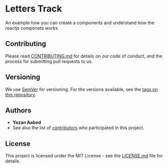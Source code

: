 # Letters Track
An example how you can create a components and understand how the reactjs componets works.

## Contributing

Please read [CONTRIBUTING.md](https://gist.github.com/PurpleBooth/b24679402957c63ec426) for details on our code of conduct, and the process for submitting pull requests to us.

## Versioning

We use [SemVer](http://semver.org/) for versioning. For the versions available, see the [tags on this repository](https://github.com/your/project/tags). 

## Authors

* **Yazan Aabed**
* See also the list of [contributors](https://github.com/YazanAabeed/letters-track/graphs/contributors) who participated in this project.

## License

This project is licensed under the MIT License - see the [LICENSE.md](LICENSE.md) file for details.
